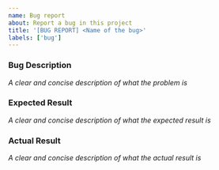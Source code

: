 ```yaml
---
name: Bug report
about: Report a bug in this project
title: '[BUG REPORT] <Name of the bug>'
labels: ['bug']
---
```


### Bug Description

_A clear and concise description of what the problem is_

### Expected Result

_A clear and concise description of what the expected result is_

### Actual Result

_A clear and concise description of what the actual result is_
